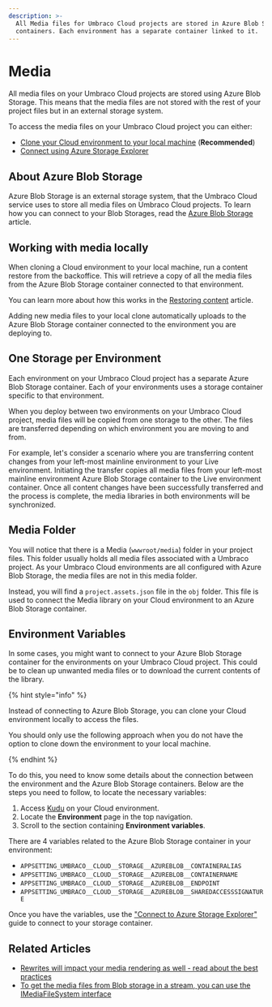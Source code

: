 ```yaml
---
description: >-
  All Media files for Umbraco Cloud projects are stored in Azure Blob Storage
  containers. Each environment has a separate container linked to it.
---
```


# Media

All media files on your Umbraco Cloud projects are stored using Azure Blob Storage. This means that the media files are not stored with the rest of your project files but in an external storage system.

To access the media files on your Umbraco Cloud project you can either:

* [Clone your Cloud environment to your local machine](../working-locally/) (**Recommended**)
* [Connect using Azure Storage Explorer](azure-blob-storage/connect-to-azure-storage-explorer.md)

## About Azure Blob Storage <a href="#about-azure-blob-storage" id="about-azure-blob-storage"></a>

Azure Blob Storage is an external storage system, that the Umbraco Cloud service uses to store all media files on Umbraco Cloud projects. To learn how you can connect to your Blob Storages, read the [Azure Blob Storage](azure-blob-storage/) article.

## Working with media locally

When cloning a Cloud environment to your local machine, run a content restore from the backoffice. This will retrieve a copy of all the media files from the Azure Blob Storage container connected to that environment.

You can learn more about how this works in the [Restoring content](../deployment/restoring-content/) article.

Adding new media files to your local clone automatically uploads to the Azure Blob Storage container connected to the environment you are deploying to.

## One Storage per Environment

Each environment on your Umbraco Cloud project has a separate Azure Blob Storage container. Each of your environments uses a storage container specific to that environment.

When you deploy between two environments on your Umbraco Cloud project, media files will be copied from one storage to the other. The files are transferred depending on which environment you are moving to and from.

For example, let's consider a scenario where you are transferring content changes from your left-most mainline environment to your Live environment. Initiating the transfer copies all media files from your left-most mainline environment Azure Blob Storage container to the Live environment container. Once all content changes have been successfully transferred and the process is complete, the media libraries in both environments will be synchronized.

## Media Folder

You will notice that there is a Media (`wwwroot/media`) folder in your project files. This folder usually holds all media files associated with a Umbraco project. As your Umbraco Cloud environments are all configured with Azure Blob Storage, the media files are not in this media folder.

Instead, you will find a `project.assets.json` file in the `obj` folder. This file is used to connect the Media library on your Cloud environment to an Azure Blob Storage container.

## Environment Variables

In some cases, you might want to connect to your Azure Blob Storage container for the environments on your Umbraco Cloud project. This could be to clean up unwanted media files or to download the current contents of the library.

{% hint style="info" %}

Instead of connecting to Azure Blob Storage, you can clone your Cloud environment locally to access the files.

You should only use the following approach when you do not have the option to clone down the environment to your local machine.

{% endhint %}

To do this, you need to know some details about the connection between the environment and the Azure Blob Storage containers. Below are the steps you need to follow, to locate the necessary variables:

1. Access [Kudu](../../../optimize-and-maintain-your-site/monitor-and-troubleshoot/power-tools/) on your Cloud environment.
2. Locate the **Environment** page in the top navigation.
3. Scroll to the section containing **Environment variables**.

There are 4 variables related to the Azure Blob Storage container in your environment:

* `APPSETTING_UMBRACO__CLOUD__STORAGE__AZUREBLOB__CONTAINERALIAS`
* `APPSETTING_UMBRACO__CLOUD__STORAGE__AZUREBLOB__CONTAINERNAME`
* `APPSETTING_UMBRACO__CLOUD__STORAGE__AZUREBLOB__ENDPOINT`
* `APPSETTING_UMBRACO__CLOUD__STORAGE__AZUREBLOB__SHAREDACCESSSIGNATURE`

Once you have the variables, use the ["Connect to Azure Storage Explorer"](azure-blob-storage/connect-to-azure-storage-explorer.md) guide to connect to your storage container.

## Related Articles

* [Rewrites will impact your media rendering as well - read about the best practices](../../../go-live/manage-hostnames/rewrites-on-cloud.md)
* [To get the media files from Blob storage in a stream, you can use the IMediaFileSystem interface](https://docs.umbraco.com/umbraco-cms/reference/configuration/filesystemproviders#get-the-contents-of-a-file-as-a-stream)
